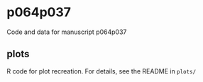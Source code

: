 # p064p037
Code and data for manuscript p064p037

## plots

R code for plot recreation. For details, see the README in `plots/`
